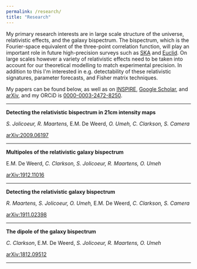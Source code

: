 ```yaml
---
permalink: /research/
title: "Research"
---
```


My primary research interests are in large scale structure of the universe, relativistic effects, and the galaxy bispectrum. The bispectrum, which is the Fourier-space equivalent of the three-point correlation function, will play an important role in future high-precision surveys such as [SKA](https://www.skatelescope.org/) and [Euclid](https://www.euclid-ec.org/). On large scales however a variety of relativistic effects need to be taken into account for our theoretical modelling to match experimental precision. In addition to this I'm interested in e.g. detectability of these relativistic signatures, parameter forecasts, and Fisher matrix techniques. 


My papers can be found below, as well as on [INSPIRE](https://inspirehep.net/authors/1751813), [Google Scholar](https://scholar.google.com/citations?user=pwDg58gAAAAJ&hl=en), and [arXiv](https://arxiv.org/search/astro-ph?searchtype=author&query=De+Weerd%2C+E+M), and my ORCiD is [0000-0003-2472-8250](https://orcid.org/0000-0003-2472-8250). 

***

**Detecting the relativistic bispectrum in 21cm intensity maps**

*S. Jolicoeur, R. Maartens,* E.M. De Weerd, *O. Umeh, C. Clarkson, S. Camera*

[arXiv:2009.06197](https://arxiv.org/abs/2009.06197https://arxiv.org/abs/2009.06197) 

***

**Multipoles of the relativistic galaxy bispectrum**

E.M. De Weerd, *C. Clarkson, S. Jolicoeur, R. Maartens, O. Umeh*

[arXiv:1912.11016](https://arxiv.org/abs/1912.11016)

***

**Detecting the relativistic galaxy bispectrum**

*R. Maartens, S. Jolicoeur, O. Umeh,* E.M. De Weerd, *C. Clarkson, S. Camera*

[arXiv:1911.02398](https://arxiv.org/abs/1911.02398)

***

**The dipole of the galaxy bispectrum**

*C. Clarkson*, E.M. De Weerd, *S. Jolicoeur, R. Maartens, O. Umeh*

[arXiv:1812.09512](https://arxiv.org/abs/1812.09512)

***